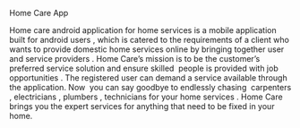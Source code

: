 Home Care App

 Home care android application for home services is a mobile application built for android users , which is catered to the requirements of a client who wants to provide domestic home services online by bringing together user and service providers . Home Care’s mission is to be the customer’s preferred service solution and ensure skilled  people is provided with job opportunities . The registered user can demand a service available through the application. Now  you can say goodbye to endlessly chasing  carpenters , electricians , plumbers , technicians for your home services . Home Care brings you the expert services for anything that need to be fixed in your home.
